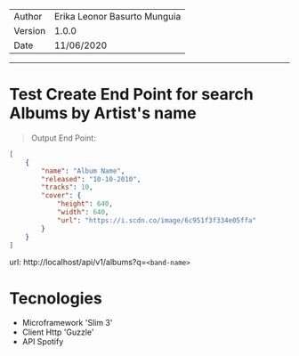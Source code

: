|||
---|---|
|Author| Erika Leonor Basurto Munguia|
|Version| 1.0.0|
|Date| 11/06/2020|
---
# Test Create End Point for search Albums by Artist's name


> Output End Point:

```json
[
    {
        "name": "Album Name",
        "released": "10-10-2010",
        "tracks": 10,
        "cover": {
            "height": 640,
            "width": 640,
            "url": "https://i.scdn.co/image/6c951f3f334e05ffa"
        }
    }
]
```
url: http://localhost/api/v1/albums?q=`<band-name>`

# Tecnologies
- Microframework 'Slim 3'
- Client Http 'Guzzle'
- API Spotify

